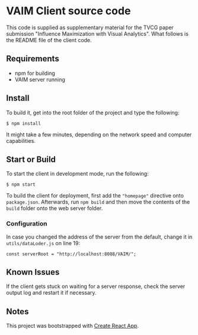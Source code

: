 # VAIM Client source code

This code is supplied as supplementary material for the TVCG paper submission "Influence Maximization with Visual Analytics". What follows is the README file of the client code.

## Requirements

* npm for building 
* VAIM server running

## Install

To build it, get into the root folder of the project and type the following:

```
$ npm install 
```

It might take a few minutes, depending on the network speed and computer capabilities.

## Start or Build

To start the client in development mode, run the following:

```
$ npm start
```

To build the client for deployment, first add the ``"homepage"`` directive onto ``package.json``. Afterwards, run ``npm build`` and then move the contents of the ``build`` folder onto the web server folder.

### Configuration

In case you changed the address of the server from the default, change it in ``utils/dataLoder.js`` on line 19:

```
const serverRoot = "http://localhost:8088/VAIM/";
```

## Known Issues

If the client gets stuck on waiting for a server response, check the server output log and restart it if necessary.

## Notes

This project was bootstrapped with [Create React App](https://github.com/facebook/create-react-app).

